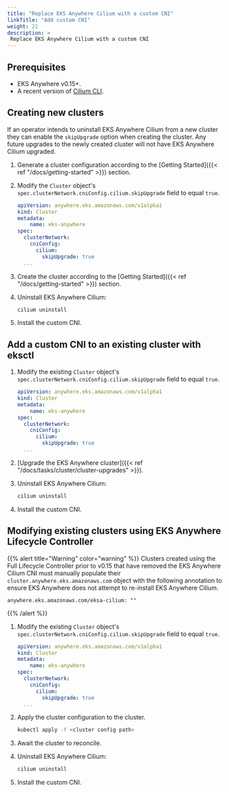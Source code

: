 ```yaml
---
title: "Replace EKS Anywhere Cilium with a custom CNI"
linkTitle: "Add custom CNI"
weight: 21
description: >
 Replace EKS Anywhere Cilium with a custom CNI
---
```


## Prerequisites

* EKS Anywhere v0.15+.
* A recent version of [Cilium CLI](https://github.com/cilium/cilium-cli).

## Creating new clusters

If an operator intends to uninstall EKS Anywhere Cilium from a new cluster they can enable the `skipUpgrade`
option when creating the cluster. 
Any future upgrades to the newly created cluster will not have EKS Anywhere Cilium upgraded.

1. Generate a cluster configuration according to the [Getting Started]({{< ref "/docs/getting-started" >}}) section.

2. Modify the `Cluster` object's `spec.clusterNetwork.cniConfig.cilium.skipUpgrade` field to equal `true`.

    ```yaml
    apiVersion: anywhere.eks.amazonaws.com/v1alpha1
    kind: Cluster
    metadata:
        name: eks-anywhere
    spec:
      clusterNetwork:
        cniConfig:
          cilium:
            skipUpgrade: true
      ...
    ```

3. Create the cluster according to the [Getting Started]({{< ref "/docs/getting-started" >}}) section.

4. Uninstall EKS Anywhere Cilium:

    ```bash
    cilium uninstall
    ```

5. Install the custom CNI.

## Add a custom CNI to an existing cluster with eksctl

1. Modify the existing `Cluster` object's `spec.clusterNetwork.cniConfig.cilium.skipUpgrade` field to equal `true`.

    ```yaml
    apiVersion: anywhere.eks.amazonaws.com/v1alpha1
    kind: Cluster
    metadata:
        name: eks-anywhere
    spec:
      clusterNetwork:
        cniConfig:
          cilium:
            skipUpgrade: true
      ...
    ```

3. [Upgrade the EKS Anywhere cluster]({{< ref "/docs/tasks/cluster/cluster-upgrades" >}}).

4. Uninstall EKS Anywhere Cilium:

    ```bash
    cilium uninstall
    ```

5. Install the custom CNI.

## Modifying existing clusters using EKS Anywhere Lifecycle Controller

{{% alert title="Warning" color="warning" %}}
Clusters created using the Full Lifecycle Controller prior to v0.15 that have removed the EKS Anywhere Cilium CNI must manually populate their `cluster.anywhere.eks.amazonaws.com` object with the following annotation to ensure EKS Anywhere does not attempt to re-install EKS Anywhere Cilium.

```
anywhere.eks.amazonaws.com/eksa-cilium: ""
```
{{% /alert %}}

1. Modify the existing `Cluster` object's `spec.clusterNetwork.cniConfig.cilium.skipUpgrade` field to equal `true`.

    ```yaml
    apiVersion: anywhere.eks.amazonaws.com/v1alpha1
    kind: Cluster
    metadata:
        name: eks-anywhere
    spec:
      clusterNetwork:
        cniConfig:
          cilium:
            skipUpgrade: true
      ...
    ```

3. Apply the cluster configuration to the cluster.

    ```bash
    kubectl apply -f <cluster config path>
    ```

5. Await the cluster to reconcile.

4. Uninstall EKS Anywhere Cilium:

    ```bash
    cilium uninstall
    ```

5. Install the custom CNI.